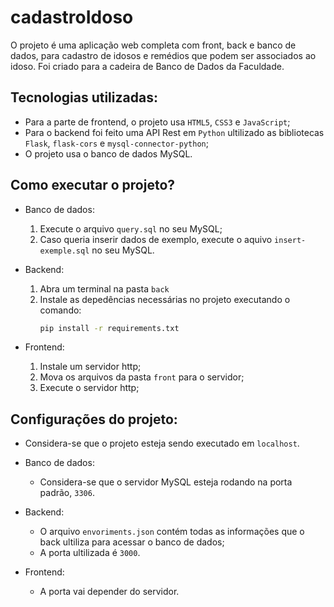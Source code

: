 # cadastroIdoso

O projeto é uma aplicação web completa com front, back e banco de dados, para cadastro de idosos e remédios que podem ser associados ao idoso. Foi criado para a cadeira de Banco de Dados da Faculdade.

## Tecnologias utilizadas:

- Para a parte de frontend, o projeto usa `HTML5`, `CSS3` e `JavaScript`;
- Para o backend foi feito uma API Rest em `Python` ultilizado as bibliotecas `Flask`, `flask-cors` e `mysql-connector-python`;
- O projeto usa o banco de dados MySQL.

## Como executar o projeto?

- Banco de dados:

  1. Execute o arquivo `query.sql` no seu MySQL;
  2. Caso queria inserir dados de exemplo, execute o aquivo `insert-exemple.sql` no seu MySQL.
- Backend:

  1. Abra um terminal na pasta `back`
  2. Instale as depedências necessárias no projeto executando o comando:
     ```bash
     pip install -r requirements.txt
     ```
- Frontend:

  1. Instale um servidor http;
  2. Mova os arquivos da pasta `front` para o servidor;
  3. Execute o servidor http;

## Configurações do projeto:

- Considera-se que o projeto esteja sendo executado em `localhost`.
- Banco de dados:

  - Considera-se que o servidor MySQL esteja rodando na porta padrão, `3306`.
- Backend:

  - O arquivo `envoriments.json` contém todas as informações que o back ultiliza para acessar o banco de dados;
  - A porta ultilizada é `3000`.
- Frontend:

  - A porta vai depender do servidor.
